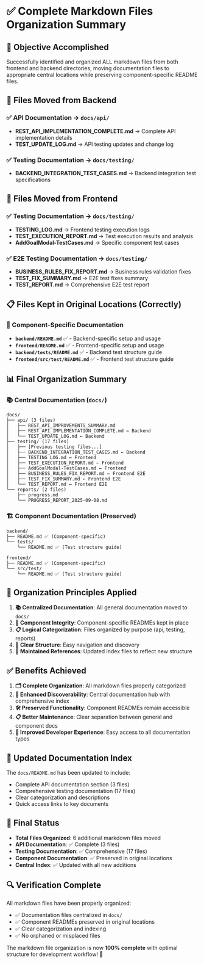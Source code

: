 # ✅ Complete Markdown Files Organization Summary

## 🎯 Objective Accomplished
Successfully identified and organized ALL markdown files from both frontend and backend directories, moving documentation files to appropriate central locations while preserving component-specific README files.

## 📂 Files Moved from Backend

### ✅ API Documentation → `docs/api/`
- **REST_API_IMPLEMENTATION_COMPLETE.md** → Complete API implementation details
- **TEST_UPDATE_LOG.md** → API testing updates and change log

### ✅ Testing Documentation → `docs/testing/`
- **BACKEND_INTEGRATION_TEST_CASES.md** → Backend integration test specifications

## 📂 Files Moved from Frontend

### ✅ Testing Documentation → `docs/testing/`
- **TESTING_LOG.md** → Frontend testing execution logs
- **TEST_EXECUTION_REPORT.md** → Test execution results and analysis
- **AddGoalModal-TestCases.md** → Specific component test cases

### ✅ E2E Testing Documentation → `docs/testing/`
- **BUSINESS_RULES_FIX_REPORT.md** → Business rules validation fixes
- **TEST_FIX_SUMMARY.md** → E2E test fixes summary
- **TEST_REPORT.md** → Comprehensive E2E test report

## 📋 Files Kept in Original Locations (Correctly)

### 🔧 Component-Specific Documentation
- **`backend/README.md`** ✅ - Backend-specific setup and usage
- **`frontend/README.md`** ✅ - Frontend-specific setup and usage
- **`backend/tests/README.md`** ✅ - Backend test structure guide
- **`frontend/src/test/README.md`** ✅ - Frontend test structure guide

## 📊 Final Organization Summary

### 📚 Central Documentation (`docs/`)
```
docs/
├── api/ (3 files)
│   ├── REST_API_IMPROVEMENTS_SUMMARY.md
│   ├── REST_API_IMPLEMENTATION_COMPLETE.md ← Backend
│   └── TEST_UPDATE_LOG.md ← Backend
├── testing/ (17 files)
│   ├── [Previous testing files...]
│   ├── BACKEND_INTEGRATION_TEST_CASES.md ← Backend
│   ├── TESTING_LOG.md ← Frontend
│   ├── TEST_EXECUTION_REPORT.md ← Frontend
│   ├── AddGoalModal-TestCases.md ← Frontend
│   ├── BUSINESS_RULES_FIX_REPORT.md ← Frontend E2E
│   ├── TEST_FIX_SUMMARY.md ← Frontend E2E
│   └── TEST_REPORT.md ← Frontend E2E
└── reports/ (2 files)
    ├── progress.md
    └── PROGRESS_REPORT_2025-09-08.md
```

### 🏗️ Component Documentation (Preserved)
```
backend/
├── README.md ✅ (Component-specific)
└── tests/
    └── README.md ✅ (Test structure guide)

frontend/
├── README.md ✅ (Component-specific)
└── src/test/
    └── README.md ✅ (Test structure guide)
```

## 🎯 Organization Principles Applied

1. **📚 Centralized Documentation**: All general documentation moved to `docs/`
2. **🔧 Component Integrity**: Component-specific READMEs kept in place
3. **📋 Logical Categorization**: Files organized by purpose (api, testing, reports)
4. **🎯 Clear Structure**: Easy navigation and discovery
5. **🔄 Maintained References**: Updated index files to reflect new structure

## ✅ Benefits Achieved

1. **🗂️ Complete Organization**: All markdown files properly categorized
2. **📖 Enhanced Discoverability**: Central documentation hub with comprehensive index
3. **🛠️ Preserved Functionality**: Component READMEs remain accessible
4. **📋 Better Maintenance**: Clear separation between general and component docs
5. **🚀 Improved Developer Experience**: Easy access to all documentation types

## 📝 Updated Documentation Index

The `docs/README.md` has been updated to include:
- Complete API documentation section (3 files)
- Comprehensive testing documentation (17 files)
- Clear categorization and descriptions
- Quick access links to key documents

## 🎉 Final Status

- **Total Files Organized**: 6 additional markdown files moved
- **API Documentation**: ✅ Complete (3 files)
- **Testing Documentation**: ✅ Comprehensive (17 files)
- **Component Documentation**: ✅ Preserved in original locations
- **Central Index**: ✅ Updated with all new additions

## 🔍 Verification Complete

All markdown files have been properly organized:
- ✅ Documentation files centralized in `docs/`
- ✅ Component READMEs preserved in original locations
- ✅ Clear categorization and indexing
- ✅ No orphaned or misplaced files

The markdown file organization is now **100% complete** with optimal structure for development workflow! 🚀